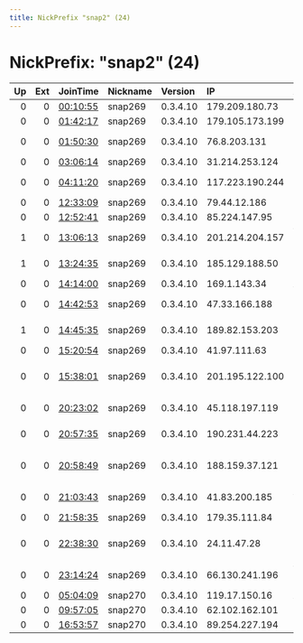 ```yaml
---
title: NickPrefix "snap2" (24)
---
```


# NickPrefix: "snap2" (24)

|   Up |   Ext | JoinTime                                                                                            | Nickname   | Version   | IP              | AS                                       | CC   |   ORp |   Dirp | OS    | Contact   |   eFamMembers |
|-----:|------:|:----------------------------------------------------------------------------------------------------|:-----------|:----------|:----------------|:-----------------------------------------|:-----|------:|-------:|:------|:----------|--------------:|
|    0 |     0 | [00:10:55](https://metrics.torproject.org/rs.html#details/C7706966B7BC86F84D2EB2CECB7B5D78E6F16AAE) | snap269    | 0.3.4.10  | 179.209.180.73  | CLARO S.A.                               | br   | 33703 |      0 | Linux | None      |             1 |
|    0 |     0 | [01:42:17](https://metrics.torproject.org/rs.html#details/93A681CE58F943E944DA703EF968268453AD1FC7) | snap269    | 0.3.4.10  | 179.105.173.199 | CLARO S.A.                               | br   | 43489 |      0 | Linux | None      |             1 |
|    0 |     0 | [01:50:30](https://metrics.torproject.org/rs.html#details/D9C75AE924B0208E08035531B36BA022ACF14845) | snap269    | 0.3.4.10  | 76.8.203.131    | Off Campus Telecommunications            | us   | 43883 |      0 | Linux | None      |             1 |
|    0 |     0 | [03:06:14](https://metrics.torproject.org/rs.html#details/BC96EF5F272984F2CB0B47F1A13F66BB9412474A) | snap269    | 0.3.4.10  | 31.214.253.124  | Pars Online PJS                          | ir   | 33879 |      0 | Linux | None      |             1 |
|    0 |     0 | [04:11:20](https://metrics.torproject.org/rs.html#details/21944014B96182694D43AB8208508C986D7AD877) | snap269    | 0.3.4.10  | 117.223.190.244 | National Internet Backbone               | in   | 41861 |      0 | Linux | None      |             1 |
|    0 |     0 | [12:33:09](https://metrics.torproject.org/rs.html#details/5C5236B7CDBF04704D06869D1DC478FA98CABF6D) | snap269    | 0.3.4.10  | 79.44.12.186    | Telecom Italia                           | it   | 45511 |      0 | Linux | None      |             1 |
|    0 |     0 | [12:52:41](https://metrics.torproject.org/rs.html#details/1F228CCC7ED04CB299B69135D3A06825E7CC0009) | snap269    | 0.3.4.10  | 85.224.147.95   | Telenor Norge AS                         | se   | 40821 |      0 | Linux | None      |             1 |
|    1 |     0 | [13:06:13](https://metrics.torproject.org/rs.html#details/DA4FE9478C1A8586F8E74C73AF06BBE6E1E7E6C8) | snap269    | 0.3.4.10  | 201.214.204.157 | VTR BANDA ANCHA S.A.                     | cl   | 35217 |      0 | Linux | None      |             1 |
|    1 |     0 | [13:24:35](https://metrics.torproject.org/rs.html#details/986E655C682A48D63F21E03DFCFC2607D09FCF5F) | snap269    | 0.3.4.10  | 185.129.188.50  | Shabdiz Telecom Network PJSC             | ir   | 34281 |      0 | Linux | None      |             1 |
|    0 |     0 | [14:14:00](https://metrics.torproject.org/rs.html#details/9F0C0AB82ECC22EB3CCC395AF5186369819613F9) | snap269    | 0.3.4.10  | 169.1.143.34    | Afrihost                                 | za   | 35869 |      0 | Linux | None      |             1 |
|    0 |     0 | [14:42:53](https://metrics.torproject.org/rs.html#details/7BBD4C1C5B4FC88C8BF43CB6A61D27C963669048) | snap269    | 0.3.4.10  | 47.33.166.188   | Charter Communications                   | us   | 39111 |      0 | Linux | None      |             1 |
|    1 |     0 | [14:45:35](https://metrics.torproject.org/rs.html#details/2B5AB7A427860084DFCFF0DEA39DA34975DC9B84) | snap269    | 0.3.4.10  | 189.82.153.203  | Telemar Norte Leste S.A.                 | br   | 42243 |      0 | Linux | None      |             1 |
|    0 |     0 | [15:20:54](https://metrics.torproject.org/rs.html#details/6E950941763E8BB4D0D0282283CB1D267711C2BD) | snap269    | 0.3.4.10  | 41.97.111.63    | Telecom Algeria                          | dz   | 36527 |      0 | Linux | None      |             1 |
|    0 |     0 | [15:38:01](https://metrics.torproject.org/rs.html#details/350C4FFE41DBADEF530641BABF850472A685F2B5) | snap269    | 0.3.4.10  | 201.195.122.100 | Instituto Costarricense de Electricidad  | cr   | 41145 |      0 | Linux | None      |             1 |
|    0 |     0 | [20:23:02](https://metrics.torproject.org/rs.html#details/C6121034A7CB00DCEB1E9CED3ABD8119FDB90358) | snap269    | 0.3.4.10  | 45.118.197.119  | National Internet Backbone               | in   | 42279 |      0 | Linux | None      |             1 |
|    0 |     0 | [20:57:35](https://metrics.torproject.org/rs.html#details/67C339CD795E8BB429F59172A3817D0994B1198D) | snap269    | 0.3.4.10  | 190.231.44.223  | Telecom Argentina S.A.                   | ar   | 38781 |      0 | Linux | None      |             1 |
|    0 |     0 | [20:58:49](https://metrics.torproject.org/rs.html#details/9B6B99D1A0ABEBD3BB1AB2D7014240EFBDB00E6A) | snap269    | 0.3.4.10  | 188.159.37.121  | Neda Gostar Saba Data Transfer Company P | ir   | 43029 |      0 | Linux | None      |             1 |
|    0 |     0 | [21:03:43](https://metrics.torproject.org/rs.html#details/63923EEB145A6A1B45921A51CE6029717B967DE8) | snap269    | 0.3.4.10  | 41.83.200.185   | Autonomous System                        | sn   | 45869 |      0 | Linux | None      |             1 |
|    0 |     0 | [21:58:35](https://metrics.torproject.org/rs.html#details/BF83CB44232C349EFD08EB422357C1AD0CE1C6B9) | snap269    | 0.3.4.10  | 179.35.111.84   | Tim Celular S.A.                         | br   | 39271 |      0 | Linux | None      |             1 |
|    0 |     0 | [22:38:30](https://metrics.torproject.org/rs.html#details/8C9F202AB6684A8D1B8C1BA577954BDC145733B4) | snap269    | 0.3.4.10  | 24.11.47.28     | Comcast Cable Communications, LLC        | us   | 37827 |      0 | Linux | None      |             1 |
|    0 |     0 | [23:14:24](https://metrics.torproject.org/rs.html#details/32E6E6616278827E426466A5BA1162ACAD5F719B) | snap269    | 0.3.4.10  | 66.130.241.196  | Videotron Telecom Ltee                   | ca   | 34007 |      0 | Linux | None      |             1 |
|    0 |     0 | [05:04:09](https://metrics.torproject.org/rs.html#details/E6CC3C86522B6EF4EAC87FCC7E141014580B7374) | snap270    | 0.3.4.10  | 119.17.150.16   | Aussie Broadband                         | au   | 38891 |      0 | Linux | None      |             1 |
|    0 |     0 | [09:57:05](https://metrics.torproject.org/rs.html#details/39CCBD1E2EA3000E776571E1B207CB1AC0A92F57) | snap270    | 0.3.4.10  | 62.102.162.101  | Telenor Norge AS                         | no   | 32773 |      0 | Linux | None      |             1 |
|    0 |     0 | [16:53:57](https://metrics.torproject.org/rs.html#details/1FC4D3AA74EBF5A2C333738907EAC64E78B01D85) | snap270    | 0.3.4.10  | 89.254.227.194  | Rostelecom                               | ru   | 46367 |      0 | Linux | None      |             1 |
